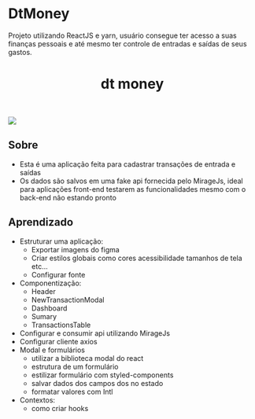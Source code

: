 # DtMoney
Projeto utilizando ReactJS e yarn, usuário consegue ter acesso a suas finanças pessoais e até mesmo ter controle de entradas e saídas de seus gastos.

<h1 align="center"> dt money </h1>
<br>

![](https://imgur.com/31CcAsh.gif)

## Sobre
* Esta é uma aplicação feita para cadastrar transações de entrada e saídas
* Os dados são salvos em uma fake api fornecida pelo MirageJs, ideal para aplicações front-end testarem as funcionalidades mesmo com o back-end não estando pronto

## Aprendizado
* Estruturar uma aplicação:
  - Exportar imagens do figma
  - Criar estilos globais como cores acessibilidade tamanhos de tela etc...
  - Configurar fonte
* Componentização:
  - Header
  - NewTransactionModal
  - Dashboard
  - Sumary
  - TransactionsTable
* Configurar e consumir api utilizando MirageJs
* Configurar cliente axios
* Modal e formulários
  - utilizar a biblioteca modal do react
  - estrutura de um formulário
  - estilizar formulário com styled-components
  - salvar dados dos campos dos no estado
  - formatar valores com Intl
 * Contextos:
   - como criar hooks
